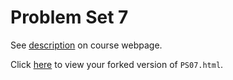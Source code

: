 # Problem Set 7

See [description](https://rudeboybert.github.io/STAT495/#problem_set_7) on course webpage.

Click [here](http://htmlpreview.github.io/?https://github.com/tlee18/PS07/blob/master/PS07.html) to view your forked version of `PS07.html`.